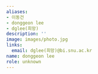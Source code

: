 ```yaml
---
aliases:
- 이동건
- donggeon lee
- dglee(희망)
description: ''
image: images/photo.jpg
links:
  email: dglee(희망)@bi.snu.ac.kr
name: donggeon lee
role: unknown
---
```


